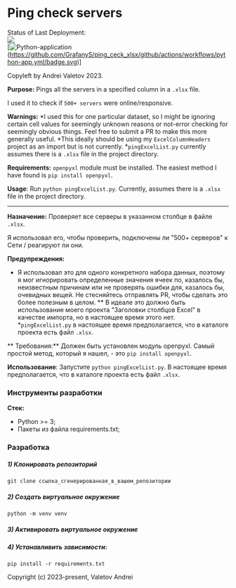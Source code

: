 # Ping check servers

Status of Last Deployment:<br>
<img src="https://github.com/GrafanyS/ping_ceck_xlsx/workflows/Python-application/badge.svg?branch=main"><br>
[![Python-application](https://github.com/GrafanyS/ping_ceck_xlsx/actions/workflows/python-app.yml) (https://github.com/GrafanyS/ping_ceck_xlsx/github/actions/workflows/python-app.yml/badge.svg)]








Copyleft by Andrei Valetov 2023.

**Purpose:** Pings all the servers in a specified column in a `.xlsx` file. 

I used it to check if `500+ servers` were online/responsive. 

**Warnings:**
*I used this for one particular dataset, so I might be ignoring certain cell values for seemingly unknown reasons or 
not-error checking for seemingly obvious things. Feel free to submit a PR to make this more generally useful. 
*This ideally should be using my `ExcelColumnHeaders` project as an import but is not currently. 
*`pingExcelList.py` currently assumes there is a `.xlsx` file in the project directory. 
	    
**Requirements:** `openpyxl` module must be installed. The easiest method I have found is `pip install openpyxl`.
	    
**Usage**: Run `python pingExcelList.py`. Currently, assumes there is a `.xlsx` file in the project directory. 

----------

**Назначение:** Проверяет все серверы в указанном столбце в файле `.xlsx`.

Я использовал его, чтобы проверить, подключены ли "500+ серверов" к Сети / реагируют ли они.

**Предупреждения:**
* Я использовал это для одного конкретного набора данных, поэтому я мог игнорировать определенные значения ячеек по, 
казалось бы, неизвестным причинам или
не проверять ошибки для, казалось бы, очевидных вещей. Не стесняйтесь отправлять PR, чтобы сделать это более полезным в 
целом.
** В идеале это должно быть использование моего проекта "Заголовки столбцов Excel" в качестве импорта, но в настоящее 
время этого нет.
*`pingExcelList.py` в настоящее время предполагается, что в каталоге проекта есть файл `.xlsx`.

** Требования:** Должен быть установлен модуль openpyxl. Самый простой метод, который я нашел, - это 
`pip install openpyxl`.

**Использование**: Запустите `python pingExcelList.py`. В настоящее время предполагается, что в каталоге проекта есть 
файл `.xlsx`.

### Инструменты разработки

**Стек:**
- Python >= 3;
- Пакеты из файла requirements.txt;

### Разработка

##### 1) Клонировать репозиторий

    git clone ссылка_сгенерированная_в_вашем_репозитории

##### 2) Создать виртуальное окружение

    python -m venv venv
    
##### 3) Активировать виртуальное окружение

##### 4) Устанавливить зависимости:

    pip install -r requirements.txt

Copyright (c) 2023-present, Valetov Andrei
